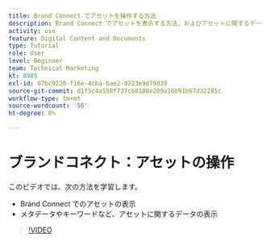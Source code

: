 ```yaml
---
title: Brand Connect でアセットを操作する方法
description: Brand Connect でアセットを表示する方法、およびアセットに関するデータ（内のメタデータやキーワードを含む）を表示する方法について説明します。 [!UICONTROL Workfront DAM].
activity: use
feature: Digital Content and Documents
type: Tutorial
role: User
level: Beginner
team: Technical Marketing
kt: 8985
exl-id: 67bc9228-f16e-4cba-bae2-d223e9d79d39
source-git-commit: d1f5c4a558f737cb8188e209a16b91b67d32285c
workflow-type: tm+mt
source-wordcount: '56'
ht-degree: 0%

---
```


# ブランドコネクト：アセットの操作

このビデオでは、次の方法を学習します。

* Brand Connect でのアセットの表示
* メタデータやキーワードなど、アセットに関するデータの表示

>[!VIDEO](https://video.tv.adobe.com/v/335247/?quality=12)
